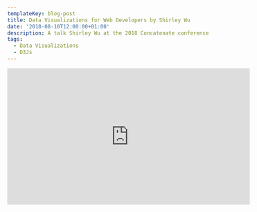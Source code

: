 ```yaml
---
templateKey: blog-post
title: Data Visualizations for Web Developers by Shirley Wu
date: '2018-08-10T12:00:00+01:00'
description: A talk Shirley Wu at the 2018 Concatenate conference
tags:
  - Data Visualizations
  - D3Js
---
```

<iframe width="560" height="315" src="https://www.youtube.com/embed/wO8ZJIDgeJg?rel=0" frameborder="0" allow="autoplay; encrypted-media" allowfullscreen></iframe>
